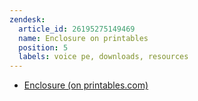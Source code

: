 ```yaml
---
zendesk:
  article_id: 26195275149469
  name: Enclosure on printables
  position: 5
  labels: voice pe, downloads, resources
---
```


- [Enclosure (on printables.com)](https://www.printables.com/model/1110526)